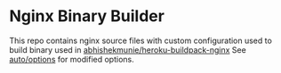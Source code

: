 Nginx Binary Builder
=======================

This repo contains nginx source files with custom configuration used to build binary used in [abhishekmunie/heroku-buildpack-nginx](https://github.com/abhishekmunie/heroku-buildpack-nginx.git)
See [auto/options](https://github.com/abhishekmunie/nginx-binary-builder/blob/master/auto/options) for modified options.